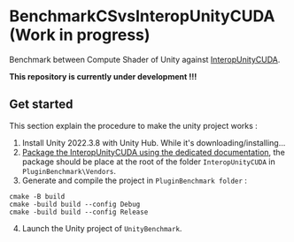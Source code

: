 # BenchmarkCSvsInteropUnityCUDA (Work in progress)

Benchmark between Compute Shader of Unity against [InteropUnityCUDA](https://github.com/davidAlgis/InteropUnityCUDA). 

__This repository is currently under development !!!__

## Get started

This section explain the procedure to make the unity project works : 

1. Install Unity 2022.3.8 with Unity Hub. While it's downloading/installing...
2. [Package the InteropUnityCUDA using the dedicated documentation](PluginBenchmark\Vendors\InteropUnityCUDA\Plugin\Documentation\GenerateUnityPackage.md), the package should be place at the root of the folder `InteropUnityCUDA` in `PluginBenchmark\Vendors`. 
3. Generate and compile the project in `PluginBenchmark folder` :
```
cmake -B build
cmake -build build --config Debug
cmake -build build --config Release
```
4. Launch the Unity project of `UnityBenchmark`.

